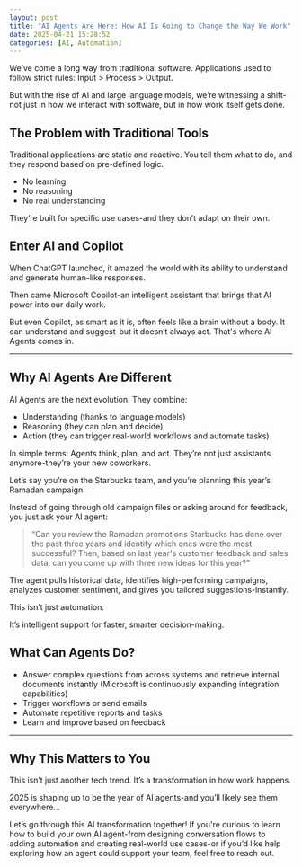 ```yaml
---
layout: post
title: "AI Agents Are Here: How AI Is Going to Change the Way We Work"
date: 2025-04-21 15:28:52
categories: [AI, Automation]
---
```


We’ve come a long way from traditional software. Applications used to follow strict rules:
Input > Process > Output.

But with the rise of AI and large language models, we’re witnessing a shift-not just in how we interact with software, but in how work itself gets done.

## The Problem with Traditional Tools

Traditional applications are static and reactive. You tell them what to do, and they respond based on pre-defined logic.

- No learning
- No reasoning
- No real understanding

They’re built for specific use cases-and they don’t adapt on their own.

## Enter AI and Copilot

When ChatGPT launched, it amazed the world with its ability to understand and generate human-like responses.

Then came Microsoft Copilot-an intelligent assistant that brings that AI power into our daily work.

But even Copilot, as smart as it is, often feels like a brain without a body.
It can understand and suggest-but it doesn’t always act. That's where AI Agents comes in.

---

## Why AI Agents Are Different

AI Agents are the next evolution. They combine:

- Understanding (thanks to language models)
- Reasoning (they can plan and decide)
- Action (they can trigger real-world workflows and automate tasks)

In simple terms:
Agents think, plan, and act.
They’re not just assistants anymore-they’re your new coworkers.

Let’s say you’re on the Starbucks team, and you’re planning this year’s Ramadan campaign.

Instead of going through old campaign files or asking around for feedback, you just ask your AI agent:

> “Can you review the Ramadan promotions Starbucks has done over the past three years and identify which ones were the most successful? Then, based on last year's customer feedback and sales data, can you come up with three new ideas for this year?"

The agent pulls historical data, identifies high-performing campaigns, analyzes customer sentiment, and gives you tailored suggestions-instantly.

This isn’t just automation.

It’s intelligent support for faster, smarter decision-making.

## What Can Agents Do?

- Answer complex questions from across systems and retrieve internal documents instantly (Microsoft is continuously expanding integration capabilities)
- Trigger workflows or send emails
- Automate repetitive reports and tasks
- Learn and improve based on feedback

---

## Why This Matters to You

This isn’t just another tech trend.
It’s a transformation in how work happens.

2025 is shaping up to be the year of AI agents-and you’ll likely see them everywhere...

Let’s go through this AI transformation together!
If you're curious to learn how to build your own AI agent-from designing conversation flows to adding automation and creating real-world use cases-or if you’d like help exploring how an agent could support your team, feel free to reach out.
